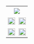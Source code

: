 <!--![](https://github-contributor-stats.vercel.app/api?username=LeanderCS&limit=5&theme=dark&combine_all_yearly_contributions=true) -->

<table style="border:none;width:100%;">
  <tr style="background-color:rgba(0,0,0,0);border:none">
    <td colspan="2" style="padding:5px;border:none">
      <img style="display:block;justify-self:center" src="https://github-profile-trophy.vercel.app/?username=LeanderCS&theme=radical&no-frame=true&no-bg=true&margin-w=4">
    </td>
  </tr>
  <tr style="background-color:rgba(0,0,0,0);border:none">
    <td style="padding:5px;border:none"><img style="width:100%" src="https://github-readme-stats-seven-sable-30.vercel.app/api?username=LeanderCS&theme=dark&hide_border=true&include_all_commits=true&count_private=true&show_icons=true&card_width=500&disable_animations=true&include_all_commits=true&show=true&hide_rank=true&custom_title=LeanderCS%27s%20GitHub%20Stats"/></td>
    <td style="padding:5px;border:none"><img style="width:100%" src="https://github-readme-streak-stats.herokuapp.com/?user=LeanderCS&theme=dark&hide_border=true"/></td>
  </tr>
  <tr style="background-color:rgba(0,0,0,0);border:none">
    <td style="padding:5px;border:none"><img style="width:100%" src="https://github-readme-stats-seven-sable-30.vercel.app/api/top-langs?username=leandercs&langs_count=10&card_width=500&theme=dark&hide_border=true&count_private=true&layout=compact&disable_animations=true&exclude_repo=github-readme-stats"/></td>
    <td style="padding:5px;border:none"><img style="width:100%" src="https://github-readme-stats-seven-sable-30.vercel.app/api/wakatime?username=LeanderCS&theme=dark&hide_border=true&layout=compact&disable_animations=true&langs_count=10&card_width=500"/></td>
  </tr>
</table>
